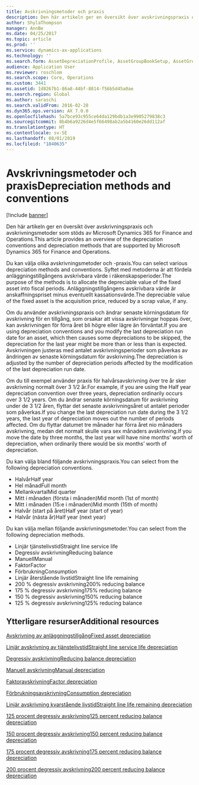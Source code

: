 ```yaml
---
title: Avskrivningsmetoder och praxis
description: Den här artikeln ger en översikt över avskrivningspraxis och avskrivningsmetoder som stöds av Microsoft Dynamics 365 for Finance and Operations.
author: ShylaThompson
manager: AnnBe
ms.date: 04/25/2017
ms.topic: article
ms.prod: ''
ms.service: dynamics-ax-applications
ms.technology: ''
ms.search.form: AssetDepreciationProfile, AssetGroupBookSetup, AssetGroupDepBookSetup
audience: Application User
ms.reviewer: roschlom
ms.search.scope: Core, Operations
ms.custom: 3441
ms.assetid: 1d8267b1-86a8-44bf-8814-f56b5d45a0ae
ms.search.region: Global
ms.author: saraschi
ms.search.validFrom: 2016-02-28
ms.dyn365.ops.version: AX 7.0.0
ms.openlocfilehash: 5a7bce93c955ce64da129bdb1a3e9905279838c3
ms.sourcegitcommit: 8b4b6a9226d4e5f66498ab2a5b4160e26dd112af
ms.translationtype: HT
ms.contentlocale: sv-SE
ms.lasthandoff: 08/01/2019
ms.locfileid: "1840635"
---
```

# <a name="depreciation-methods-and-conventions"></a><span data-ttu-id="3e8da-103">Avskrivningsmetoder och praxis</span><span class="sxs-lookup"><span data-stu-id="3e8da-103">Depreciation methods and conventions</span></span>

[!include [banner](../includes/banner.md)]

<span data-ttu-id="3e8da-104">Den här artikeln ger en översikt över avskrivningspraxis och avskrivningsmetoder som stöds av Microsoft Dynamics 365 for Finance and Operations.</span><span class="sxs-lookup"><span data-stu-id="3e8da-104">This article provides an overview of the depreciation conventions and depreciation methods that are supported by Microsoft Dynamics 365 for Finance and Operations.</span></span>

<span data-ttu-id="3e8da-105">Du kan välja olika avskrivningsmetoder och -praxis.</span><span class="sxs-lookup"><span data-stu-id="3e8da-105">You can select various depreciation methods and conventions.</span></span> <span data-ttu-id="3e8da-106">Syftet med metoderna är att fördela anläggningstillgångens avskrivbara värde i räkenskapsperioder.</span><span class="sxs-lookup"><span data-stu-id="3e8da-106">The purpose of the methods is to allocate the depreciable value of the fixed asset into fiscal periods.</span></span> <span data-ttu-id="3e8da-107">Anläggningstillgångens avskrivbara värde är anskaffningspriset minus eventuellt kassationsvärde.</span><span class="sxs-lookup"><span data-stu-id="3e8da-107">The depreciable value of the fixed asset is the acquisition price, reduced by a scrap value, if any.</span></span> 

<span data-ttu-id="3e8da-108">Om du använder avskrivningspraxis och ändrar senaste körningsdatum för avskrivning för en tillgång, som orsakar att vissa avskrivningar hoppas över, kan avskrivningen för förra året bli högre eller lägre än förväntat.</span><span class="sxs-lookup"><span data-stu-id="3e8da-108">If you are using depreciation conventions and you modify the last depreciation run date for an asset, which then causes some depreciations to be skipped, the depreciation for the last year might be more than or less than is expected.</span></span> <span data-ttu-id="3e8da-109">Avskrivningen justeras med antalet avskrivningsperioder som påverkas av ändringen av senaste körningsdatum för avskrivning.</span><span class="sxs-lookup"><span data-stu-id="3e8da-109">The depreciation is adjusted by the number of depreciation periods affected by the modification of the last depreciation run date.</span></span>

<span data-ttu-id="3e8da-110">Om du till exempel använder praxis för halvårsavskrivning över tre år sker avskrivning normalt över 3 1/2 år.</span><span class="sxs-lookup"><span data-stu-id="3e8da-110">For example, if you are using the Half year depreciation convention over three years, depreciation ordinarily occurs over 3 1/2 years.</span></span> <span data-ttu-id="3e8da-111">Om du ändrar senaste körningsdatum för avskrivning under de 3 1/2 åren, flyttar det senaste avskrivningsåret ut antalet perioder som påverkas.</span><span class="sxs-lookup"><span data-stu-id="3e8da-111">If you change the last depreciation run date during the 3 1/2 years, the last year of depreciation moves out the number of periods affected.</span></span> <span data-ttu-id="3e8da-112">Om du flyttar datumet tre månader har förra året nio månaders avskrivning, medan det normalt skulle vara sex månaders avskrivning.</span><span class="sxs-lookup"><span data-stu-id="3e8da-112">If you move the date by three months, the last year will have nine months’ worth of depreciation, when ordinarily there would be six months’ worth of depreciation.</span></span>

<span data-ttu-id="3e8da-113">Du kan välja bland följande avskrivningspraxis.</span><span class="sxs-lookup"><span data-stu-id="3e8da-113">You can select from the following depreciation conventions.</span></span>


-   <span data-ttu-id="3e8da-114">Halvår</span><span class="sxs-lookup"><span data-stu-id="3e8da-114">Half year</span></span>
-   <span data-ttu-id="3e8da-115">Hel månad</span><span class="sxs-lookup"><span data-stu-id="3e8da-115">Full month</span></span>
-   <span data-ttu-id="3e8da-116">Mellankvartal</span><span class="sxs-lookup"><span data-stu-id="3e8da-116">Mid quarter</span></span>
-   <span data-ttu-id="3e8da-117">Mitt i månaden (första i månaden)</span><span class="sxs-lookup"><span data-stu-id="3e8da-117">Mid month (1st of month)</span></span>
-   <span data-ttu-id="3e8da-118">Mitt i månaden (15:e i månaden)</span><span class="sxs-lookup"><span data-stu-id="3e8da-118">Mid month (15th of month)</span></span>
-   <span data-ttu-id="3e8da-119">Halvår (start på året)</span><span class="sxs-lookup"><span data-stu-id="3e8da-119">Half year (start of year)</span></span>
-   <span data-ttu-id="3e8da-120">Halvår (nästa år)</span><span class="sxs-lookup"><span data-stu-id="3e8da-120">Half year (next year)</span></span>

<span data-ttu-id="3e8da-121">Du kan välja mellan följande avskrivningsmetoder.</span><span class="sxs-lookup"><span data-stu-id="3e8da-121">You can select from the following depreciation methods.</span></span>
-   <span data-ttu-id="3e8da-122">Linjär tjänstelivstid</span><span class="sxs-lookup"><span data-stu-id="3e8da-122">Straight line service life</span></span>
-   <span data-ttu-id="3e8da-123">Degressiv avskrivning</span><span class="sxs-lookup"><span data-stu-id="3e8da-123">Reducing balance</span></span>
-   <span data-ttu-id="3e8da-124">Manuell</span><span class="sxs-lookup"><span data-stu-id="3e8da-124">Manual</span></span>
-   <span data-ttu-id="3e8da-125">Faktor</span><span class="sxs-lookup"><span data-stu-id="3e8da-125">Factor</span></span>
-   <span data-ttu-id="3e8da-126">Förbrukning</span><span class="sxs-lookup"><span data-stu-id="3e8da-126">Consumption</span></span>
-   <span data-ttu-id="3e8da-127">Linjär återstående livstid</span><span class="sxs-lookup"><span data-stu-id="3e8da-127">Straight line life remaining</span></span>
-   <span data-ttu-id="3e8da-128">200 % degressiv avskrivning</span><span class="sxs-lookup"><span data-stu-id="3e8da-128">200% reducing balance</span></span>
-   <span data-ttu-id="3e8da-129">175 % degressiv avskrivning</span><span class="sxs-lookup"><span data-stu-id="3e8da-129">175% reducing balance</span></span>
-   <span data-ttu-id="3e8da-130">150 % degressiv avskrivning</span><span class="sxs-lookup"><span data-stu-id="3e8da-130">150% reducing balance</span></span>
-   <span data-ttu-id="3e8da-131">125 % degressiv avskrivning</span><span class="sxs-lookup"><span data-stu-id="3e8da-131">125% reducing balance</span></span>





<a name="additional-resources"></a><span data-ttu-id="3e8da-132">Ytterligare resurser</span><span class="sxs-lookup"><span data-stu-id="3e8da-132">Additional resources</span></span>
--------

[<span data-ttu-id="3e8da-133">Avskrivning av anläggningstillgång</span><span class="sxs-lookup"><span data-stu-id="3e8da-133">Fixed asset depreciation</span></span>](fixed-asset-depreciation.md)

[<span data-ttu-id="3e8da-134">Linjär avskrivning av tjänstelivstid</span><span class="sxs-lookup"><span data-stu-id="3e8da-134">Straight line service life depreciation</span></span>](Straight-line-service-life-depreciation.md)

[<span data-ttu-id="3e8da-135">Degressiv avskrivning</span><span class="sxs-lookup"><span data-stu-id="3e8da-135">Reducing balance depreciation</span></span>](reduce-balance-depreciation.md)

[<span data-ttu-id="3e8da-136">Manuell avskrivning</span><span class="sxs-lookup"><span data-stu-id="3e8da-136">Manual depreciation</span></span>](manual-depreciation.md)

[<span data-ttu-id="3e8da-137">Faktoravskrivning</span><span class="sxs-lookup"><span data-stu-id="3e8da-137">Factor depreciation</span></span>](factor-depreciation.md)

[<span data-ttu-id="3e8da-138">Förbrukningsavskrivning</span><span class="sxs-lookup"><span data-stu-id="3e8da-138">Consumption depreciation</span></span>](consumption-depreciation.md)

[<span data-ttu-id="3e8da-139">Linjär avskrivning kvarstående livstid</span><span class="sxs-lookup"><span data-stu-id="3e8da-139">Straight line life remaining depreciation</span></span>](straight-line-life-remaining-depreciation.md)

[<span data-ttu-id="3e8da-140">125 procent degressiv avskrivning</span><span class="sxs-lookup"><span data-stu-id="3e8da-140">125 percent reducing balance depreciation</span></span>](125-percent-reducing-balance-depreciation.md)

[<span data-ttu-id="3e8da-141">150 procent degressiv avskrivning</span><span class="sxs-lookup"><span data-stu-id="3e8da-141">150 percent reducing balance depreciation</span></span>](150-percent-reducing-balance-depreciation.md)

[<span data-ttu-id="3e8da-142">175 procent degressiv avskrivning</span><span class="sxs-lookup"><span data-stu-id="3e8da-142">175 percent reducing balance depreciation</span></span>](175-percent-reducing-balance-depreciation.md)

[<span data-ttu-id="3e8da-143">200 procent degressiv avskrivning</span><span class="sxs-lookup"><span data-stu-id="3e8da-143">200 percent reducing balance depreciation</span></span>](200-percent-reducing-balance-depreciation.md)



